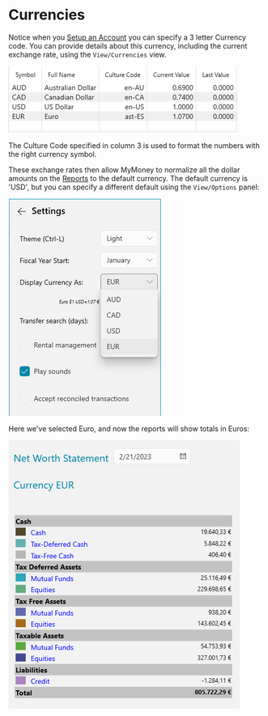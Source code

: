 # Currencies

Notice when you [Setup an Account](../Accounts/SetupAccounts.md) you can specify a 3 letter
Currency code. You can provide details about this currency, including the current exchange rate, using
the `View/Currencies` view.

![currencies](../Images/Currencies.png)

The Culture Code specified in column 3 is used to format the numbers with the right currency symbol.

These exchange rates then allow MyMoney to normalize all the dollar amounts on the
[Reports](../Reports/index.md) to the default currency.  The default currency is 'USD', but you can
specify a different default using the `View/Options` panel:

![default_currency](../Images/DefaultCurrency.png)

Here we've selected Euro, and now the reports will show totals in Euros:

![euros](../Images/NetworthReportEuro.png)



